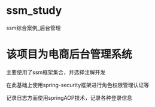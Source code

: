 # ssm_study
ssm综合案例_后台管理

# 该项目为电商后台管理系统

主要使用了ssm框架集合，并选择注解开发

在此基础上使用spring-security框架进行角色权限管理认证等

记录日志方面使用springAOP技术，记录各种登录信息
